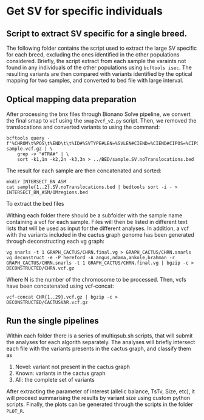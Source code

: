# Get SV for specific individuals
## Script to extract SV specific for a single breed.

The following folder contains the script used to extract the large SV specific for each breed, excluding the ones identified in the other populations considered.
Briefly, the script extract from each sample the varaints not found in any individuals of the other populations using ```bcftools isec```. The resulting variants are then compared with variants identified by the optical mapping for two samples, and converted to bed file with large interval.

## Optical mapping data preparation
After processing the bnx files through Bionano Solve pipeline, we convert the final smap to vcf using the ```smap2vcf_v2.py``` script. Then, we removed the translocations and converted variants to  using the command:
```
bcftools query -f'%CHROM\t%POS\t%END\t\t%ID#%SVTYPE#LEN=%SVLEN#CIEND=%CIEND#CIPOS=%CIPOS\n' sample.vcf.gz | \ 
    grep -v "#TRA#" | \ 
    sort -k1,1n -k2,2n -k3,3n > ../BED/sample.SV.noTranslocations.bed 
```
The result for each sample are then concatenated and sorted:
```
mkdir INTERSECT_BN_ASM
cat sample{1..2}.SV.noTranslocations.bed | bedtools sort -i - > INTERSECT_BN_ASM/OMregions.bed
```

To extract the bed files


Withing each folder there should be a subfolder with the sample name containing a vcf for each sample. Files will then be listed in different text lists that will be used as input for the different analyses.
In addition, a vcf with the variants included in the cactus graph genome has been generated through deconstructing each vg graph:
```
vg snarls -t 1 GRAPH_CACTUS/CHRN.final.vg > GRAPH_CACTUS/CHRN.snarls
vg deconstruct -e -P hereford -A angus,ndama,ankole,brahman -r GRAPH_CACTUS/CHRN.snarls -t 1 GRAPH_CACTUS/CHRN.final.vg | bgzip -c > DECONSTRUCTED/CHRN.vcf.gz
```
Where N is the number of the chromosome to be processed. Then, vcfs have been concatenated using vcf-concat:
```
vcf-concat CHR{1..29}.vcf.gz | bgzip -c > DECONSTRUCTED/CACTUSVAR.vcf.gz
```

## Run the single pipelines
Within each folder there is a series of multiqsub.sh scripts, that will submit the analyses for each algorith separately. The analyses will briefly intersect each file with the variants presents in the cactus graph, and classify them as 
1. Novel: variant not present in the cactus graph
2. Known: variants in the cactus graph
3. All: the complete set of variants 

After extracting the parameter of interest (allelic balance, TsTv, Size, etc), it will proceed summarising the results by variant size using custom python scripts.
Finally, the plots can be generated through the scripts in the folder ```PLOT_R```.

